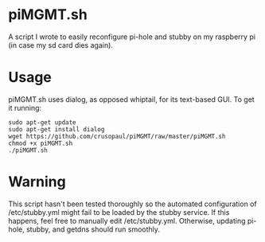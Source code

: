 # piMGMT.sh
A script I wrote to easily reconfigure pi-hole and stubby on my raspberry pi (in case my sd card dies again).

# Usage
piMGMT.sh uses dialog, as opposed whiptail, for its text-based GUI. To get it running:
````
sudo apt-get update
sudo apt-get install dialog
wget https://github.com/crusopaul/piMGMT/raw/master/piMGMT.sh
chmod +x piMGMT.sh
./piMGMT.sh
````

# Warning
This script hasn't been tested thoroughly so the automated configuration of /etc/stubby.yml might fail to be loaded by the stubby service. If this happens, feel free to manually edit /etc/stubby.yml. Otherwise, updating pi-hole, stubby, and getdns should run smoothly.
